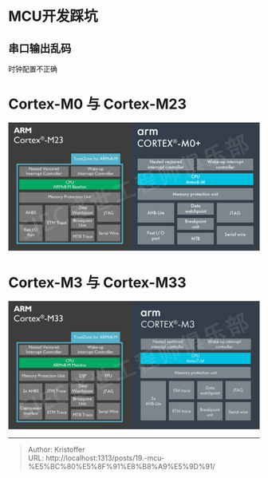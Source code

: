 # MCU开发踩坑



## 串口输出乱码

时钟配置不正确


# Cortex-M0 与 Cortex-M23
![I2C_START.png](../../images/c464840de6a449c4a94bc4920e69bd7d.jpeg)

# Cortex-M3 与 Cortex-M33
![I2C_START.png](../../images/7bba34189ccc48118f3eda982aff9bc0.jpeg)

---

> Author: Kristoffer  
> URL: http://localhost:1313/posts/19.-mcu-%E5%BC%80%E5%8F%91%E8%B8%A9%E5%9D%91/  

